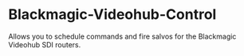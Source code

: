# Blackmagic-Videohub-Control
Allows you to schedule commands and fire salvos for the Blackmagic Videohub SDI routers.
